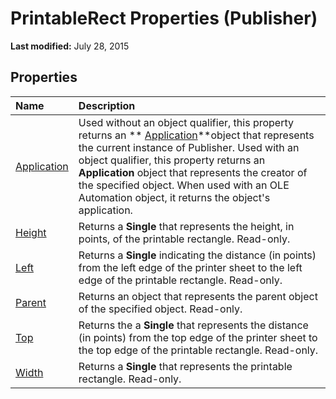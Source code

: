 
# PrintableRect Properties (Publisher)

 **Last modified:** July 28, 2015


## Properties



|**Name**|**Description**|
|:-----|:-----|
| [Application](8b035af1-75bd-bee6-8165-71c2f36bf839.md)|Used without an object qualifier, this property returns an  ** [Application](acfc7efb-e6a5-a89a-3aee-3cb4af2f3508.md)**object that represents the current instance of Publisher. Used with an object qualifier, this property returns an  **Application** object that represents the creator of the specified object. When used with an OLE Automation object, it returns the object's application.|
| [Height](55d07c00-ee9f-c177-3277-9355618dce6d.md)|Returns a  **Single** that represents the height, in points, of the printable rectangle. Read-only.|
| [Left](7aebcf95-9be5-2ef2-671a-59087cc48ef2.md)|Returns a  **Single** indicating the distance (in points) from the left edge of the printer sheet to the left edge of the printable rectangle. Read-only.|
| [Parent](4c275f11-022a-3ad8-f9f4-0296c5e4521b.md)|Returns an object that represents the parent object of the specified object. Read-only.|
| [Top](c8d1a364-ec3c-f337-db6a-7d1b4a87a43d.md)|Returns the a  **Single** that represents the distance (in points) from the top edge of the printer sheet to the top edge of the printable rectangle. Read-only.|
| [Width](db719d69-7e66-3d61-6277-b3013f098025.md)|Returns a  **Single** that represents the printable rectangle. Read-only.|
